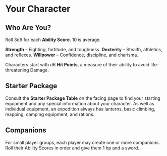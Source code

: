 # Your Character

## Who Are You?

Roll 3d6 for each __Ability Score__. 10 is average. 

__Strength__ – Fighting, fortitude, and toughness.
__Dexterity__ – Stealth, athletics, and reflexes.
__Willpower__ – Confidence, discipline, and charisma.

Characters start with d6 __Hit Points__, a measure of their ability to avoid life-threatening Damage.

## Starter Package

Consult the __Starter Package Table__ on the facing page to find your starting equipment and any special information about your character. As well as individual equipment, an expedition always has lanterns, basic climbing, mapping, camping equipment, and rations.

## Companions

For small player groups, each player may create one or more companions. Roll their Ability Scores in order and give them 1 hp and a sword.
